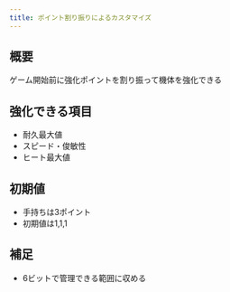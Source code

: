```yaml
---
title: ポイント割り振りによるカスタマイズ
---
```


## 概要
ゲーム開始前に強化ポイントを割り振って機体を強化できる

## 強化できる項目
* 耐久最大値
* スピード・俊敏性
* ヒート最大値

## 初期値
* 手持ちは3ポイント
* 初期値は1,1,1

## 補足
* 6ビットで管理できる範囲に収める
